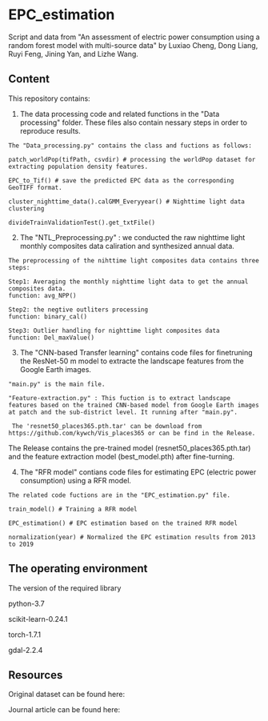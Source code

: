 # EPC_estimation
Script and data from "An assessment of electric power consumption using a random forest model with multi-source data" by Luxiao Cheng, Dong Liang, Ruyi Feng, Jining Yan, and Lizhe Wang.

## Content
This repository contains:

  1. The data processing code and related functions in the "Data processing" folder. These files also contain nessary steps in order to reproduce results.
  
    The "Data_processing.py" contains the class and fuctions as follows:
      
    patch_worldPop(tifPath, csvdir) # processing the worldPop dataset for extracting population density features.  
    
    EPC_to_Tif() # save the predicted EPC data as the corresponding GeoTIFF format.
    
    cluster_nighttime_data().calGMM_Everyyear() # Nighttime light data clustering
     
    divideTrainValidationTest().get_txtFile()
    
  2. The "NTL_Preprocessing.py" : we conducted the raw nighttime light monthly composites data caliration and synthesized annual data.

    The preprocessing of the nihttime light composites data contains three steps:
    
    Step1: Averaging the monthly nighttime light data to get the annual composites data. 
    function: avg_NPP()
    
    Step2: the negtive outliters processing
    function: binary_cal()
    
    Step3: Outlier handling for nighttime light composites data
    function: Del_maxValue()
    
  3. The "CNN-based Transfer learning" contains code files for finetruning the ResNet-50 m model to extracte the landscape features from the Google Earth images.
  
    "main.py" is the main file.
    
    "Feature-extraction.py" : This fuction is to extract landscape features based on the trained CNN-based model from Google Earth images at patch and the sub-district level. It running after "main.py".
     
     The 'resnet50_places365.pth.tar' can be download from https://github.com/kywch/Vis_places365 or can be find in the Release. 
 
 The Release contains the pre-trained model (resnet50_places365.pth.tar) and the feature extraction model (best_model.pth) after fine-turning.
 
  4. The "RFR model" contians code files for estimating EPC (electric power consumption) using a RFR model.
  
    The related code fuctions are in the "EPC_estimation.py" file.
    
    train_model() # Training a RFR model
    
    EPC_estimation() # EPC estimation based on the trained RFR model
    
    normalization(year) # Normalized the EPC estimation results from 2013 to 2019
 
 ## The operating environment
 
 The version of the required library
 
 python-3.7
 
 scikit-learn-0.24.1
 
 torch-1.7.1
 
 gdal-2.2.4
 
 ## Resources
 
 Original dataset can be found here:
 
 Journal article can be found here: 
